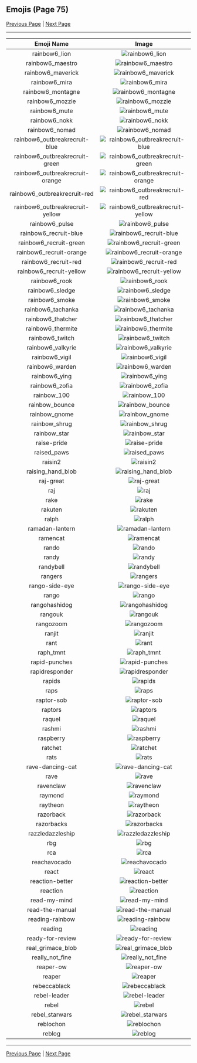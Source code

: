 
## Emojis (Page 75)

[Previous Page](/docs/hc/page-q-0074.md)
  | [Next Page](/docs/hc/page-r-0076.md)

<hr />

|Emoji Name|Image|
| :-: | :-: |
|rainbow6_lion| ![rainbow6_lion](/emojis/hc/rainbow6_lion.png)|
|rainbow6_maestro| ![rainbow6_maestro](/emojis/hc/rainbow6_maestro.png)|
|rainbow6_maverick| ![rainbow6_maverick](/emojis/hc/rainbow6_maverick.png)|
|rainbow6_mira| ![rainbow6_mira](/emojis/hc/rainbow6_mira.png)|
|rainbow6_montagne| ![rainbow6_montagne](/emojis/hc/rainbow6_montagne.png)|
|rainbow6_mozzie| ![rainbow6_mozzie](/emojis/hc/rainbow6_mozzie.png)|
|rainbow6_mute| ![rainbow6_mute](/emojis/hc/rainbow6_mute.png)|
|rainbow6_nokk| ![rainbow6_nokk](/emojis/hc/rainbow6_nokk.png)|
|rainbow6_nomad| ![rainbow6_nomad](/emojis/hc/rainbow6_nomad.png)|
|rainbow6_outbreakrecruit-blue| ![rainbow6_outbreakrecruit-blue](/emojis/hc/rainbow6_outbreakrecruit-blue.png)|
|rainbow6_outbreakrecruit-green| ![rainbow6_outbreakrecruit-green](/emojis/hc/rainbow6_outbreakrecruit-green.png)|
|rainbow6_outbreakrecruit-orange| ![rainbow6_outbreakrecruit-orange](/emojis/hc/rainbow6_outbreakrecruit-orange.png)|
|rainbow6_outbreakrecruit-red| ![rainbow6_outbreakrecruit-red](/emojis/hc/rainbow6_outbreakrecruit-red.png)|
|rainbow6_outbreakrecruit-yellow| ![rainbow6_outbreakrecruit-yellow](/emojis/hc/rainbow6_outbreakrecruit-yellow.png)|
|rainbow6_pulse| ![rainbow6_pulse](/emojis/hc/rainbow6_pulse.png)|
|rainbow6_recruit-blue| ![rainbow6_recruit-blue](/emojis/hc/rainbow6_recruit-blue.png)|
|rainbow6_recruit-green| ![rainbow6_recruit-green](/emojis/hc/rainbow6_recruit-green.png)|
|rainbow6_recruit-orange| ![rainbow6_recruit-orange](/emojis/hc/rainbow6_recruit-orange.png)|
|rainbow6_recruit-red| ![rainbow6_recruit-red](/emojis/hc/rainbow6_recruit-red.png)|
|rainbow6_recruit-yellow| ![rainbow6_recruit-yellow](/emojis/hc/rainbow6_recruit-yellow.png)|
|rainbow6_rook| ![rainbow6_rook](/emojis/hc/rainbow6_rook.png)|
|rainbow6_sledge| ![rainbow6_sledge](/emojis/hc/rainbow6_sledge.png)|
|rainbow6_smoke| ![rainbow6_smoke](/emojis/hc/rainbow6_smoke.png)|
|rainbow6_tachanka| ![rainbow6_tachanka](/emojis/hc/rainbow6_tachanka.png)|
|rainbow6_thatcher| ![rainbow6_thatcher](/emojis/hc/rainbow6_thatcher.png)|
|rainbow6_thermite| ![rainbow6_thermite](/emojis/hc/rainbow6_thermite.png)|
|rainbow6_twitch| ![rainbow6_twitch](/emojis/hc/rainbow6_twitch.png)|
|rainbow6_valkyrie| ![rainbow6_valkyrie](/emojis/hc/rainbow6_valkyrie.png)|
|rainbow6_vigil| ![rainbow6_vigil](/emojis/hc/rainbow6_vigil.png)|
|rainbow6_warden| ![rainbow6_warden](/emojis/hc/rainbow6_warden.png)|
|rainbow6_ying| ![rainbow6_ying](/emojis/hc/rainbow6_ying.png)|
|rainbow6_zofia| ![rainbow6_zofia](/emojis/hc/rainbow6_zofia.png)|
|rainbow_100| ![rainbow_100](/emojis/hc/rainbow_100.gif)|
|rainbow_bounce| ![rainbow_bounce](/emojis/hc/rainbow_bounce.gif)|
|rainbow_gnome| ![rainbow_gnome](/emojis/hc/rainbow_gnome.png)|
|rainbow_shrug| ![rainbow_shrug](/emojis/hc/rainbow_shrug.gif)|
|rainbow_star| ![rainbow_star](/emojis/hc/rainbow_star.png)|
|raise-pride| ![raise-pride](/emojis/hc/raise-pride.png)|
|raised_paws| ![raised_paws](/emojis/hc/raised_paws.png)|
|raisin2| ![raisin2](/emojis/hc/raisin2.gif)|
|raising_hand_blob| ![raising_hand_blob](/emojis/hc/raising_hand_blob.png)|
|raj-great| ![raj-great](/emojis/hc/raj-great.gif)|
|raj| ![raj](/emojis/hc/raj.jpg)|
|rake| ![rake](/emojis/hc/rake.png)|
|rakuten| ![rakuten](/emojis/hc/rakuten.png)|
|ralph| ![ralph](/emojis/hc/ralph.png)|
|ramadan-lantern| ![ramadan-lantern](/emojis/hc/ramadan-lantern.jpg)|
|ramencat| ![ramencat](/emojis/hc/ramencat.gif)|
|rando| ![rando](/emojis/hc/rando.jpg)|
|randy| ![randy](/emojis/hc/randy.jpg)|
|randybell| ![randybell](/emojis/hc/randybell.png)|
|rangers| ![rangers](/emojis/hc/rangers.png)|
|rango-side-eye| ![rango-side-eye](/emojis/hc/rango-side-eye.png)|
|rango| ![rango](/emojis/hc/rango.png)|
|rangohashidog| ![rangohashidog](/emojis/hc/rangohashidog.jpg)|
|rangouk| ![rangouk](/emojis/hc/rangouk.png)|
|rangozoom| ![rangozoom](/emojis/hc/rangozoom.png)|
|ranjit| ![ranjit](/emojis/hc/ranjit.png)|
|rant| ![rant](/emojis/hc/rant.gif)|
|raph_tmnt| ![raph_tmnt](/emojis/hc/raph_tmnt.png)|
|rapid-punches| ![rapid-punches](/emojis/hc/rapid-punches.gif)|
|rapidresponder| ![rapidresponder](/emojis/hc/rapidresponder.png)|
|rapids| ![rapids](/emojis/hc/rapids.png)|
|raps| ![raps](/emojis/hc/raps.png)|
|raptor-sob| ![raptor-sob](/emojis/hc/raptor-sob.png)|
|raptors| ![raptors](/emojis/hc/raptors.png)|
|raquel| ![raquel](/emojis/hc/raquel.png)|
|rashmi| ![rashmi](/emojis/hc/rashmi.png)|
|raspberry| ![raspberry](/emojis/hc/raspberry.png)|
|ratchet| ![ratchet](/emojis/hc/ratchet.gif)|
|rats| ![rats](/emojis/hc/rats.gif)|
|rave-dancing-cat| ![rave-dancing-cat](/emojis/hc/rave-dancing-cat.gif)|
|rave| ![rave](/emojis/hc/rave.jpg)|
|ravenclaw| ![ravenclaw](/emojis/hc/ravenclaw.png)|
|raymond| ![raymond](/emojis/hc/raymond.png)|
|raytheon| ![raytheon](/emojis/hc/raytheon.jpg)|
|razorback| ![razorback](/emojis/hc/razorback.png)|
|razorbacks| ![razorbacks](/emojis/hc/razorbacks.png)|
|razzledazzleship| ![razzledazzleship](/emojis/hc/razzledazzleship.png)|
|rbg| ![rbg](/emojis/hc/rbg.png)|
|rca| ![rca](/emojis/hc/rca.png)|
|reachavocado| ![reachavocado](/emojis/hc/reachavocado.png)|
|react| ![react](/emojis/hc/react.png)|
|reaction-better| ![reaction-better](/emojis/hc/reaction-better.png)|
|reaction| ![reaction](/emojis/hc/reaction.png)|
|read-my-mind| ![read-my-mind](/emojis/hc/read-my-mind.gif)|
|read-the-manual| ![read-the-manual](/emojis/hc/read-the-manual.gif)|
|reading-rainbow| ![reading-rainbow](/emojis/hc/reading-rainbow.png)|
|reading| ![reading](/emojis/hc/reading.gif)|
|ready-for-review| ![ready-for-review](/emojis/hc/ready-for-review.jpg)|
|real_grimace_blob| ![real_grimace_blob](/emojis/hc/real_grimace_blob.png)|
|really_not_fine| ![really_not_fine](/emojis/hc/really_not_fine.png)|
|reaper-ow| ![reaper-ow](/emojis/hc/reaper-ow.png)|
|reaper| ![reaper](/emojis/hc/reaper.gif)|
|rebeccablack| ![rebeccablack](/emojis/hc/rebeccablack.png)|
|rebel-leader| ![rebel-leader](/emojis/hc/rebel-leader.png)|
|rebel| ![rebel](/emojis/hc/rebel.png)|
|rebel_starwars| ![rebel_starwars](/emojis/hc/rebel_starwars.png)|
|reblochon| ![reblochon](/emojis/hc/reblochon.png)|
|reblog| ![reblog](/emojis/hc/reblog.png)|

<hr/>

[Previous Page](/docs/hc/page-q-0074.md)
  | [Next Page](/docs/hc/page-r-0076.md)